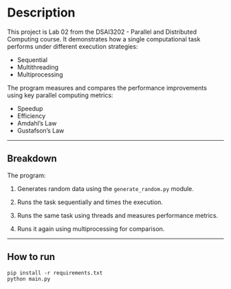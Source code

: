 # Description

This project is Lab 02 from the DSAI3202 - Parallel and Distributed Computing course. It demonstrates how a single computational task performs under different execution strategies:

- Sequential
- Multithreading
- Multiprocessing

The program measures and compares the performance improvements using key parallel computing metrics:

- Speedup
- Efficiency
- Amdahl’s Law
- Gustafson’s Law
  
----

## Breakdown

The program:

1. Generates random data using the `generate_random.py` module.
   
2. Runs the task sequentially and times the execution.

3. Runs the same task using threads and measures performance metrics.
   
4. Runs it again using multiprocessing for comparison.

---

## How to run

<pre><code>pip install -r requirements.txt 
python main.py</code></pre>
